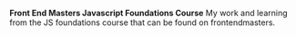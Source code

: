 **Front End Masters Javascript Foundations Course**
My work and learning from the JS foundations course that can be found on frontendmasters.